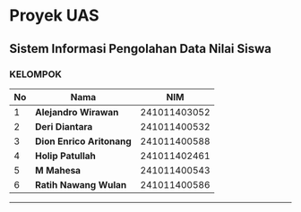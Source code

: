 # Proyek UAS

## Sistem Informasi Pengolahan Data Nilai Siswa

### KELOMPOK

| No | Nama                    | NIM            |
|----|-------------------------|----------------|
| 1  | **Alejandro Wirawan**    | 241011403052   |
| 2  | **Deri Diantara**        | 241011400532   |
| 3  | **Dion Enrico Aritonang**| 241011400588   |
| 4  | **Holip Patullah**       | 241011402461   |
| 5  | **M Mahesa**             | 241011400543   |
| 6  | **Ratih Nawang Wulan**   | 241011400586   |

---